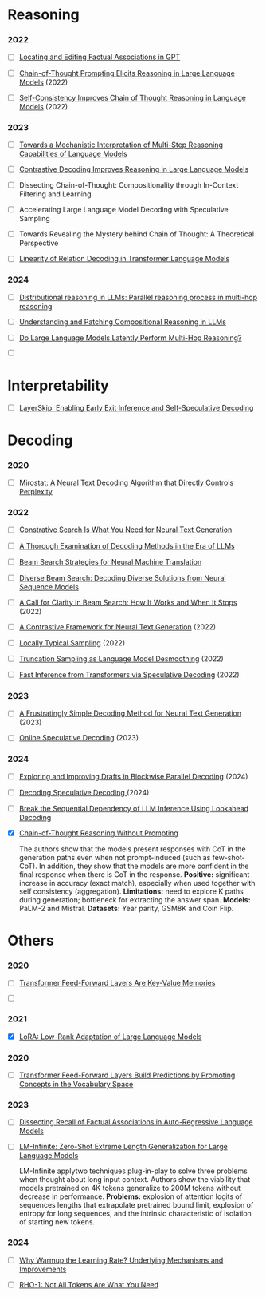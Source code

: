 # Reasoning

### 2022

- [ ] [Locating and Editing Factual Associations in GPT](https://arxiv.org/abs/2202.05262)

- [ ] [Chain-of-Thought Prompting Elicits Reasoning in Large Language Models](https://arxiv.org/abs/2201.11903) (2022)

- [ ] [Self-Consistency Improves Chain of Thought Reasoning in Language Models](https://arxiv.org/abs/2203.11171) (2022)

### 2023

- [ ] [Towards a Mechanistic Interpretation of Multi-Step Reasoning Capabilities of Language Models](https://arxiv.org/abs/2310.14491)

- [ ] [Contrastive Decoding Improves Reasoning in Large Language Models](https://arxiv.org/abs/2309.09117)

- [ ] Dissecting Chain-of-Thought: Compositionality through In-Context Filtering and Learning

- [ ] Accelerating Large Language Model Decoding with Speculative Sampling

- [ ] Towards Revealing the Mystery behind Chain of Thought: A Theoretical Perspective

- [ ] [Linearity of Relation Decoding in Transformer Language Models](https://arxiv.org/abs/2308.09124)

### 2024


- [ ] [Distributional reasoning in LLMs: Parallel reasoning process in multi-hop reasoning](https://arxiv.org/abs/2406.13858)

- [ ] [Understanding and Patching Compositional Reasoning in LLMs](https://arxiv.org/abs/2402.14328)

- [ ] [Do Large Language Models Latently Perform Multi-Hop Reasoning?]()

- [ ] []()
# Interpretability

- [ ] [LayerSkip: Enabling Early Exit Inference and Self-Speculative Decoding](https://arxiv.org/pdf/2404.16710)

# Decoding

### 2020

- [ ] [Mirostat: A Neural Text Decoding Algorithm that Directly Controls Perplexity](https://arxiv.org/abs/2007.14966)

### 2022

- [ ] [Constrative Search Is What You Need for Neural Text Generation](https://arxiv.org/abs/2210.14140)

- [ ] [A Thorough Examination of Decoding Methods in the Era of LLMs](https://arxiv.org/abs/2402.06925)

- [ ] [Beam Search Strategies for Neural Machine Translation](https://arxiv.org/abs/1702.01806)

- [ ] [Diverse Beam Search: Decoding Diverse Solutions from Neural Sequence Models](https://arxiv.org/abs/1610.02424)

- [ ] [A Call for Clarity in Beam Search: How It Works and When It Stops](https://arxiv.org/abs/2204.05424) (2022)

- [ ] [A Contrastive Framework for Neural Text Generation](https://arxiv.org/abs/2202.06417) (2022)

- [ ] [Locally Typical Sampling](https://arxiv.org/abs/2202.00666) (2022)
 
- [ ] [Truncation Sampling as Language Model Desmoothing](https://arxiv.org/abs/2210.15191) (2022)

- [ ] [Fast Inference from Transformers via Speculative Decoding](https://arxiv.org/abs/2211.17192) (2022)

### 2023

- [ ] [A Frustratingly Simple Decoding Method for Neural Text Generation](https://arxiv.org/abs/2305.12675) (2023)

- [ ] [Online Speculative Decoding](https://arxiv.org/abs/2310.07177) (2023)

### 2024

- [ ] [Exploring and Improving Drafts in Blockwise Parallel Decoding](https://arxiv.org/abs/2007.14966) (2024)

- [ ] [Decoding Speculative Decoding
](https://arxiv.org/abs/2402.01528) (2024)

- [ ] [Break the Sequential Dependency of LLM Inference Using Lookahead Decoding](https://arxiv.org/abs/2402.02057)

- [x] [Chain-of-Thought Reasoning Without Prompting](https://arxiv.org/abs/2402.10200)

    The authors show that the models present responses with CoT in the generation paths even when not prompt-induced (such as few-shot-CoT). In addition, they show that the models are more confident in the final response when there is CoT in the response. **Positive:** significant increase in accuracy (exact match), especially when used together with self consistency (aggregation). **Limitations:** need to explore K paths during generation; bottleneck for extracting the answer span. **Models:** PaLM-2 and Mistral. **Datasets:** Year parity, GSM8K and Coin Flip.

# Others

### 2020

- [ ] [Transformer Feed-Forward Layers Are Key-Value Memories](https://arxiv.org/abs/2012.14913)

- [ ] []()

### 2021

- [x] [LoRA: Low-Rank Adaptation of Large Language Models](https://arxiv.org/abs/2106.09685) 

### 2020

- [ ] [Transformer Feed-Forward Layers Build Predictions by Promoting Concepts in the Vocabulary Space](https://arxiv.org/abs/2203.14680)

### 2023

- [ ] [Dissecting Recall of Factual Associations in Auto-Regressive Language Models](https://arxiv.org/abs/2304.14767)

- [ ] [LM-Infinite: Zero-Shot Extreme Length Generalization
for Large Language Models](https://arxiv.org/abs/2308.16137)
    
    LM-Infinite applytwo techniques plug-in-play to solve three problems when thought about long input context. Authors show the viability that models pretrained on 4K tokens generalize to 200M tokens without decrease in performance. **Problems:** explosion of attention logits of sequences lengths that extrapolate pretrained bound limit, explosion of entropy for long sequences, and the intrinsic characteristic of isolation of starting new tokens.
### 2024

- [ ] [Why Warmup the Learning Rate?
Underlying Mechanisms and Improvements](https://arxiv.org/abs/2406.09405)

- [ ] [RHO-1: Not All Tokens Are What You Need](https://arxiv.org/abs/2404.07965) 
